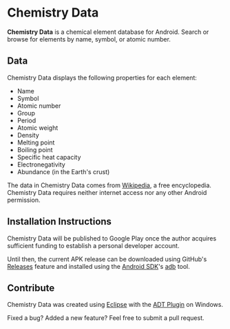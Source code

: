Chemistry Data
==============

**Chemistry Data** is a chemical element database for Android. 
Search or browse for elements by name, symbol, or atomic number.

Data
----

Chemistry Data displays the following properties for each element:

* Name
* Symbol
* Atomic number
* Group
* Period
* Atomic weight
* Density
* Melting point
* Boiling point
* Specific heat capacity
* Electronegativity
* Abundance (in the Earth's crust)

The data in Chemistry Data comes from [Wikipedia](http://en.wikipedia.org/wiki/List_of_elements), a free encyclopedia.
Chemistry Data requires neither internet access nor any other Android permission.

Installation Instructions
-------------------------

Chemistry Data will be published to Google Play once the author
acquires sufficient funding to establish a personal developer account.

Until then, the current APK release can be downloaded using GitHub's [Releases](https://github.com/guoguo12/chemistry-data/releases) feature and installed using
the [Android SDK](https://developer.android.com/sdk/index.html)'s [adb](https://developer.android.com/tools/help/adb.html) tool.

Contribute
----------

Chemistry Data was created using [Eclipse](http://www.eclipse.org/downloads/packages/eclipse-standard-43/keplerr)
with the [ADT Plugin](https://developer.android.com/tools/sdk/eclipse-adt.html) on Windows.

Fixed a bug? Added a new feature? Feel free to submit a pull request.
